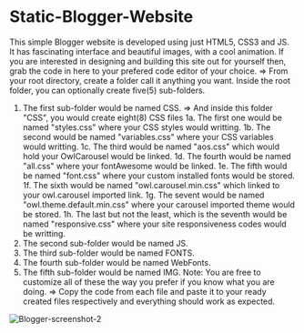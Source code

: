 # Static-Blogger-Website
This simple Blogger website is developed using just HTML5, CSS3 and JS. It has fascinating interface and beautiful images, with a cool animation.
If you are interested in designing and building this site out for yourself then, grab the code in here to your prefered code editor of your choice.
=> From your root directory, create a folder call it anything you want.
Inside the root folder, you can optionally create five(5) sub-folders.
1. The first sub-folder would be named CSS.
=> And inside this folder "CSS", you would create eight(8) CSS files
1a. The first one would be named "styles.css" where your CSS styles would writting.
1b. The second would be named "variables.css" where your CSS variables would writting.
1c. The third would be named "aos.css" which would hold your OwlCarousel would be linked.
1d. The fourth would be named "all.css" where your fontAwesome would be linked.
1e. The fifth would be named "font.css" where your custom installed fonts would be stored.
1f. The sixth would be named "owl.carousel.min.css" which linked to your owl.carousel imported link.
1g. The sevent would be named "owl.theme.default.min.css" where your carousel imported theme would be stored.
1h. The last but not the least, which is the seventh would be named "responsive.css" where your site responsiveness codes would be writting.
2. The second sub-folder would be named JS.
3. The third sub-folder would be named FONTS.
4. The fourth sub-folder would be named WebFonts.
5. The fifth sub-folder would be named IMG.
Note: You are free to customize all of these the way you prefer if you know what you are doing.
=> Copy the code from each file and paste it to your ready created files respectively and everything should work as expected.

![Blogger-screenshot-2](https://user-images.githubusercontent.com/80200124/197285800-b4e216c2-f7e3-45ee-acd5-5093715b5dfe.png)
